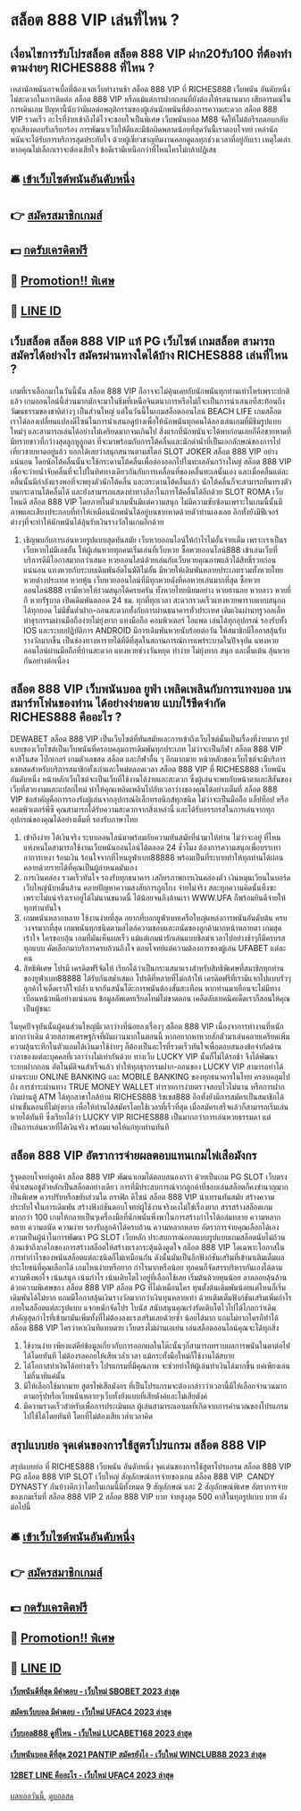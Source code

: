# สล็อต 888 VIP เล่นที่ไหน ?
## เงื่อนไขการรับโปรสล็อต สล็อต 888 VIP ฝาก20รับ100 ที่ต้องทำตามง่ายๆ RICHES888 ที่ไหน ?
เหล่านักพนันอาจเบื่อที่ต้องเจอเว็บทำงานช้า สล็อต 888 VIP ที่ RICHES888 เว็บพนัน อันดับหนึ่ง ไม่สะดวกในการติดต่อ สล็อต 888 VIP หรือแม้แต่การฝากถอนที่ยังต้องให้รอนานมาก เสียอารมณ์ในการเดินเกม ปัญหานี้นับว่ามีผลต่อพฤติกรรมของผู้เล่นนักพนันที่ต้องการความสะดวก สล็อต 888 VIP รวดเร็ว อะไรที่ง่ายเข้าถึงได้ไวจะชอบใจเป็นพิเศษ เว็บพนันบอล M88 จัดให้ไม่ต้อรีรอตอบกลับทุกเสียงตอบรับเรียกร้อง การพัฒนาเว็บให้ดีและมีข้อผิดพลาดน้อยที่สุดวันนี้เราตอบโจทย์ เหล่านักพนันจะได้รับการบริการสุดประทับใจ ด้วยผู้เชี่ยวชาญทีมงานคอยดูแลทุกช่วงเวลาที่อยู่กับเรา เหตุใดเล่าหากคุณไม่เลือกเราจะต้องเสียใจ ข้อดีเรามีเหนือกว่าที่ไหนใครไม่กล้าปฏิเสธ

## 🛎 [เข้าเว็บไซต์พนันอันดับหนึ่ง](https://bit.ly/3SdLNi2)
## 👉 [สมัครสมาชิกเกมส์](https://bit.ly/3SdLNi2)
## 💵 [กดรับเครดิตฟรี](https://bit.ly/3dyRKHj)
## 👑 [Promotion!! พิเศษ](https://bit.ly/3dyRKHj)
## 📱 [LINE ID](https://bit.ly/3dyRKHj)

## เว็บสล็อต สล็อต 888 VIP แท้ PG เว็บไซต์ เกมสล็อต สามารถสมัครได้อย่างไร สมัครผ่านทางใดได้บ้าง RICHES888 เล่นที่ไหน ?
เกมที่เราเลือกมาในวันนี้นั้น สล็อต 888 VIP ก็อาจจะไม่คุ้นเคยกับนักพนันทุกท่านเท่าไหร่เพราะปกติแล้ว เกมออนไลน์นี้ส่วนมากมักจะมาในธีมที่เหนือจินตนาการหรือไม่ก็จะเป็นการนำเสนอที่สะท้อนถึงวัฒนธรรมของชาติต่างๆ เป็นส่วนใหญ่ แต่ในวันนี้ในเกมสล็อตออนไลน์ BEACH LIFE เกมสล็อต เราได้ลองเปลี่ยนแปลงดีไซน์ในการนำเสนอดูบ้างเพื่อให้นักพนันทุกคนได้ลองเล่นเกมที่มีธีมรูปแบบใหม่ๆ และสามารถเล่นได้อย่างไม่เครียดมากจนเกินไป สิ่งแรกที่นักพนันจะได้พบก่อนเลยก็คือชายหาดที่มีทรายขาวที่กว้างสุดลูกหูลูกตา ที่จะมาพร้อมกับการโต้คลื่นและนักดำน้ำที่เป็นเอกลักษณ์ของการไปเที่ยวชายหาดอยู่แล้ว บอกได้เลยว่าสนุกสนานตามสไตล์ SLOT JOKER สล็อต 888 VIP อย่างแน่นอน
โดยนักโต้คลื่นนั้นจะใช้กระดานโต้คลื่นเพื่อล่องออกไปในทะเลอันกว้างใหญ่ สล็อต 888 VIP เพื่อจะว่ายน้ำจับคลื่นที่จะไปในทิศทางเดียวกันกับการเคลื่อนที่ของคลื่นทะเลนั้นเอง และเมื่อคลื่นแต่ละคลื่นนั้นมีกำลังแรงพอที่จะพยุงตัวนักโต้คลื่น และกระดานโต้คลื่นแล้ว นักโต้คลื่นก็จะสามารถยืนทรงตัวบนกระดานโต้คลื่นได้ และยังสามารถแสดงท่าทางลีลาในการโต้คลื่นได้อีกด้วย SLOT ROMA เว็บไหนดี สล็อต 888 VIP โดยภายในตัวเกมนั้นมีแต่ความสนุก ไม่มีความซับซ้อนเพราะในเกมนี้นั้นมีภาพและเสียงประกอบที่ทำให้เหมือนนักพนันได้อยู่บนชายหาดด้วยตัวท่านเองเลย อีกทั้งยังมีฟีเจอร์ต่างๆที่จะทำให้นักพนันได้ลุ้นรับเงินรางวัลในเกมอีกด้วย
1. เชิญพบกับการเล่นหวยรูปแบบสุดทันสมัย เว็บหวยออนไลน์ให้กำไรไม่อั้นจ่ายเต็ม เพราะเราเป็นรเว็บหวยไม่มีเลขอั้น ให้ผู้เล่นหวยทุกคนเริ่มเล่นที่เว็บหวย ซื้อหวยออนไลน์888 เข้าเล่นเว็บที่บริการดีมีโอกาสมากกว่าเสมอ หวยออนไลน์ด้วยเล่นกับเว็บหวยคุณภาพแล้วได้สิทธิ์รวยก่อนแน่นอน แทงหวยกับระบบเดิมพันอัตโนมัติไม่อั้น มีหวยให้เดิมพันหลายประเภทรวมทั้งหวยไทย หวยต่างประเทศ หวยหุ้น เว็บหวยออนไลน์ที่มีทุกหวยดังที่คอหวยเล่นมากที่สุด ซื้อหวยออนไลน์888 เรามีหวยให้ร่วมสนุกได้ครบครัน ทั้งหวยไทยนิยมอย่าง หวยฮานอย หวยลาว หวยยี่กี หวยรัฐบาล เปิดเดิมพันตลอด 24 ชม. ทุกที่ทุกเวลา สะดวกรวดเร็วแทงหวยพาราบแบบสนุกกได้ทุกยอด ไม่มีขั้นต่ำฝาก-ถอนสะดวกทั้งกับการผ่านธนาคารทั่วประเทศ เติมเงินผ่านทรูวอลเล็ท ทำธุรกรรมผ่านมือถือง่ายไม่ยุ่งยาก แทงมือถือ คอมพิวเตอร์ ไอแพด เล่นได้ทุกอุปกรณ์ รองรับทั้ง IOS และระบบปฏิบัติการ ANDROID มีการเดิมพันหวยนับร้อยต่อวัน ให้สมาชิกมีโอกาสลุ้นรับรางวัลมากขึ้น เป็นช่องทางหารายได้ที่ดีที่สุดในสถานการณ์การแพร่ระบาดในปัจจุบัน แทงหวยออนไลน์ผ่านมือถือที่บ้านสะดวก แทงหวยช่วงวันหยุด ทำง่าย ไม่ยุ่งยาก สนุก และตื่นเต้น ลุ้นหวยกันอย่างต่อเนื่อง

## สล็อต 888 VIP เว็บพนันบอล ยูฟ่า เพลิดเพลินกับการแทงบอล บนสมาร์ทโฟนของท่าน ได้อย่างง่ายดาย แบบไร้ขีดจำกัด RICHES888 คืออะไร ?
DEWABET สล็อต 888 VIP เป็นเว็บไซต์ที่ทันสมัยและการเข้าถึงเว็บไซต์นั้นเป็นเรื่องที่ง่ายมาก รูปแบบของเว็บไซต์เป็นเว็บพนันที่ครอบคลุมการเดิมพันทุกประเภท ไม่ว่าจะเป็นกีฬา สล็อต 888 VIP คาสิโนสด โป๊กเกอร์ เกมตัวเลขสด สล็อต และกีฬาอื่น ๆ อีกมากมาย หน้าหลักของเว็บไซต์จะมีบริการแชทสดสำหรับบริการสมาชิกทั้งเก่าและใหม่ตลอดเวลา สล็อต 888 VIP ที่ RICHES888 เว็บพนัน อันดับหนึ่ง หน้าหลักเว็บไซต์จะเป็นเว็บที่ใช้งานได้ง่ายและสะดวก ซึ่งผู้เล่นจะพบกับหน้าตาและสีสันของเว็บที่สวยงามและแปลกใหม่ ทำให้คุณเพลิดเพลินไปกับเวลาว่างของคุณได้อย่างเต็มที่ สล็อต 888 VIP ข้อสำคัญคือการรองรับผู้เล่นจากอุปกรณ์อิเล็กทรอนิกส์ทุกชนิด ไม่ว่าจะเป็นมือถือ แล็ปท็อป หรือคอมพิวเตอร์พีซี คุณสามารถได้รับความสะดวกจากสิ่งเหล่านี้ และได้รับอรรถรสในการเล่นจากทุกอุปกรณ์ของคุณได้อย่างเต็มที่
รองรับภาษาไทย
1. เข้าถึงง่าย ได้เงินจริง ระบบออนไลน์มาพร้อมกับความทันสมัยที่นำมาให้ท่าน ไม่ว่าจะอยู่ ที่ไหน แห่งหนใดสามารถใช้งานเว็บพนันออนไลน์ได้ตลอด 24 ชั่วโมง ต้องการความสนุกเพื่อบรรเทาอาการเหงา ร้อนเงิน ร้อนใจจากที่ไหนยูฟ่าเบท88888 พร้อมเป็นที่ระบายทำให้ทุกท่านได้ผ่อนคลายด้วยรายได้ที่คุณเป็นผู้กำหนดมันเอง
2. การเงินคล่อง รวดเร็วทันใจ รองรับทุกธนาคาร เสถียรภาพการเงินคล่องตัว เงินหมุนเวียนในบอร์ดเว็บใหญ่นับหมื่นล้าน คลายปัญหาความสงสัยการถูกโกง จ่ายไม่จริง สละทุกความคิดนั้นทิ้งซะ เพราะไม่แน่จริงเราอยู่ได้ไม่นานขนาดนี้ ได้น้อยจนถึงล้านเรา WWW.UFA ก็พร้อมยินดีจ่ายให้ทุกท่านทันใจ
3. เกมพนันหลากหลาย ใช้งานง่ายที่สุด อยากที่บอกยูฟ่าเบทเครือใหญ่แหล่งการพนันอันดับต้น ครบวงจรมากที่สุด เกมพนันทุกชนิดตามสไตล์ความชอบและถนัดของลูกค้ามากหน้าหลายตา เกมสุดเร้าใจ ใครชอบลุ้น เกมที่มันเห็นผลเร็ว แม้แต่เกมน่ารักเล่นแบบชิลฆ่าเวลาไปอย่างช้าๆก็มีครบรสทุกแบบ คัดเลือกมาบริการครบถ้วนถึงใจ ตอบโจทย์แต่ความต้องการของผู้เล่น UFABET แต่ละคน
4. สิทธิพิเศษ โปรมี เครดิตฟรีจัดให้ เรียกได้ว่าเป็นกระแสมาแรงสำหรับสิทธิพิเศษที่สมาชิกทุกท่านของยูฟ่าเบท88888 ได้รับกันสม่ำเสมอ โปรดีที่หลายที่ไม่กล้าให้ เครดิตฟรีที่เรามีแจกไปแบบรัวๆ ลูกค้าใจเด็ดเราก็ใจปล้ำ แจกกันสนั่นโต๊ะการพนันต้องสั่นสะเทือน หากท่านมาเยือนจะไม่มีทางเบือนหน้าหนีอย่างแน่นอน ข้อมูลอัพเดทเรียลไทม์ไม่ขาดตอน เคล็ดลับเทคนิคเด็ดเราก็สอนให้คุณเป็นผู้ชนะ

ในยุคปัจจุบันนั้นผู้คนส่วนใหญ่มีเวลาว่างที่น้อยลงเรื่องๆ สล็อต 888 VIP เนื่องจาการทำงานที่หนักมากกว่าเดิม ด้วยสภาพเศรษฐกิจที่ผันผวนมากในตอนนี้ หากอยากหาหวยสักตัวมาเล่นคลายเครียดเพิ่มความลุ้นระทึกในตัวแถมได้เงินมาใช้ง่ายๆ ก็ต้องเป็นอะไรที่รวดเร็วทันใจเพื่อตอบสนองข้อจำกัดด้านเวลาของแต่ละบุคคลที่เวลาว่างไม่เท่ากันด้วย ทางเว็บ LUCKY VIP นั้นก็ไม่ได้รอช้า จึงได้พัฒนาระบบฝากถอน อัตโนมัติจนสำเร็จแล้ว ทำให้ทุกธุรกรรมฝาก-ถอนของ LUCKY VIP สามารถทำได้ผ่านระบบ ONLINE BANKING และ MOBILE BANKING ของทุกธนาคารในไทย ครอบคลุมไปถึง การชำระผ่านทาง TRUE MONEY WALLET ทำรายการง่ายตรวจสอบไวไม่นาน หรือการฝากเงินผ่านตู้ ATM ได้ทุกสาขาใกล้บ้าน RICHES888 ริชเชส888 อีกทั้งยังมีการสมัครเป็นสมาชิกได้ผ่านขั้นตอนที่ไม่ยุ่งยาก เพื่อให้ท่านได้สมัครโดยใช้เวลาที่เร็วที่สุด เมื่อสมัครเสร็จแล้วก็สามารถเริ่มเล่นหวยได้ทันที ซึ่งเรียกได้ว่า LUCKY VIP RICHES888 เป็นมากกว่าการเล่นหวยธรรมดา แต่เป็นการเล่นหวยที่ได้เงินจริง พร้อมแจกให้แก่ทุกท่านทันที

## สล็อต 888 VIP อัตราการจ่ายผลตอบแทนเกมไพ่เสือมังกร
รู้จุดตอบโจทย์ลูกค้า สล็อต 888 VIP พัฒนาเกมได้ตอบสนองกว่า ด้วยเป็นเกม PG SLOT เว็บตรง ที่นำเสนอชูตัวหลักเป็นสล็อตอย่างเดียว การที่มีประสบการณ์จากลูกค้าที่ชอบเล่นสล็อตก็คงชำนาญมากเป็นพิเศษ ควรปรับหรือขยับส่วนใด กราฟิก ดีไซน์ สล็อต 888 VIP นำเทรนทันสมัย สร้างความประทับใจในการเดิมพัน สร้างฟังก์ชันตอบโจทย์ผู้ใช้งานจริงคงไม่ใช่เรื่องยาก สรรสร้างสล็อตเกมมากกว่า 100 เกมให้กลายเป็นๆเครื่องมือที่นักพนันพึ่งพาในการสร้างกำไรได้ถล่มทลาย ความหลากหลาย ความถนัด ความง่าย รองรับลูกค้าได้ครบถ้วน
ความหลากหลาย อัตราการจ่ายคุณเลือกได้เอง ความเป็นผู้นำในการพัฒนา PG SLOT เว็บหลัก ประสบการณ์ออกแบบรูปแบบเกมสล็อตนับไม่ถ้วน ล้วนเข้าถึงกลไกของการสร้างสล็อตให้สร้างแรงกระตุ้นดึงดูดใจ สล็อต 888 VIP โดเฉพาะโอกาสในการทำกำไรของพนันสล็อตแต่ละชนิดก็ไม่เหมือนกัน ดังนั้นมันเป็นอีกฟังก์ชันเสริมที่เข้ามาเติมเต็มผลประโยชน์ที่คุณเลือกได้ เกมไหนง่ายหรือยาก กำไรมากหรือน้อย ทุกคนก็จัดสรรบริหารกันเองได้ตามความพึงพอใจ เน้นสนุก เน้นกำไร เน้นเติบโตไวอยู่ที่เลือกใช้เลย
เริ่มต้นด้วยทุนน้อย ลาภลอยลุ้นล้าน ด้วยความพิเศษของ สล็อต 888 VIP สล็อต PG ที่ไม่เหมือนใคร ทุนตั้งต้นเดิมพันน้อยแค่ไหนก็เริ่มเดิมพันได้ไม่ยาก แถมมีโอกาสลุ้นเงินรางวัลมากกว่าเงินทุนหลายเท่า ด้วยเติมเต็มฟังก์ชันเสริมเพิ่มกำไรภายในสล็อตแต่ละรูปแบบ แจกหนักจัดโปร โบนัส สนับสนุนคุณเร่งรัดเติบโตไวไปได้ไกลกว่าเดิม สำคัญสุดกำไรที่เข้ามามันเพิ่มทั้งที่ไม่ต้องลงแรงเสริมเลยด้วยซ้ำ น้อยได้มาก แถมไม่ยากใครก็ทำได้ สล็อต 888 VIP ใครว่าหาเงินทีแทบตาย เว็บตรงไม่ผ่านเอเย่น เล่นสล็อตออนไลน์คุณจะได้ทุกสิ่ง
1. ใช้งานง่าย เพียงแต่คีย์ข้อมูลเกี่ยวกับการออกผลในโต๊ะนั้นๆก็สามารถทราบผลการพนันในตาต่อไปได้โดยทันที ไม่ต้องรอคอยให้เสียเวล่ำเวลา แม้กระทั้งมือใหม่ก็ใช้งานได้สบาย
2. ได้โอกาสทำเงินได้อย่างเร็ว โปรแกรมที่มีคุณภาพ จะช่วยทำให้ผู้เล่นทำเงินได้มากขึ้น แค่เพียงเล่นไม่กี่นาทีแค่นั้น
3. มีให้เลือกใช้มากมาย สูตรไพ่เสือมังกร ที่เป็นโปรแกรมจะต้องกล่าวว่าเวลานี้มีให้เลือกจำนวนมาก ตามกรุ๊ปหรือเว็บพนันหลายๆเว็บทั้งยังแบบที่เสียตังค์และไม่เสียตังค์
4. มีความรวดเร็วสำหรับเพื่อการประเมินผล ผู้เล่นสามารถเอาผลที่เกิดจากการคำนวณของโปรแกรมไปใช้ได้โดยทันที โดยที่ไม่ต้องเสียเวล่ำเวลาคิด

## สรุปแบบย่อ จุดเด่นของการใช้สูตรโปรแกรม สล็อต 888 VIP
สรุปแบบย่อ ที่ RICHES888 เว็บพนัน อันดับหนึ่ง จุดเด่นของการใช้สูตรโปรแกรม สล็อต 888 VIP PG สล็อต 888 VIP SLOT เว็บใหญ่ สัญลักษณ์การจ่ายของเกม สล็อต 888 VIP  CANDY DYNASTY กันบ้างดีกว่าโดยในเกมนี้มีทั้งหมด 9 สัญลักษณ์ และ 2 สัญลักษณ์พิเศษ อัตราการจ่ายของเกมเริ่มที่ สล็อต 888 VIP 2 สล็อต 888 VIP บาท จ่ายสูงสุด 500 คาสิโนทุกรูปแบบ บาท ดังต่อไปนี้

## 🛎 [เข้าเว็บไซต์พนันอันดับหนึ่ง](https://bit.ly/3SdLNi2)
## 👉 [สมัครสมาชิกเกมส์](https://bit.ly/3SdLNi2)
## 💵 [กดรับเครดิตฟรี](https://bit.ly/3dyRKHj)
## 👑 [Promotion!! พิเศษ](https://bit.ly/3dyRKHj)
## 📱 [LINE ID](https://bit.ly/3dyRKHj)

#### [เว็บพนันดีที่สุด มีคำตอบ - เว็บใหม่ SBOBET 2023 ล่าสุด](https://atom.io/themes/เว็บพนันดีที่สุด%20มีคำตอบ%20-%20เว็บใหม่%20sbobet%202023%20ล่าสุด)
#### [สมัครเว็บบอล มีคำตอบ - เว็บใหม่ UFAC4 2023 ล่าสุด](https://atom.io/themes/สมัครเว็บบอล%20มีคำตอบ%20-%20เว็บใหม่%20ufac4%202023%20ล่าสุด)
#### [เว็บบอล888 ดูที่ไหน - เว็บใหม่ LUCABET168 2023 ล่าสุด](https://atom.io/themes/เว็บบอล888%20ดูที่ไหน%20-%20เว็บใหม่%20lucabet168%202023%20ล่าสุด)
#### [เว็บพนันบอล ดีที่สุด 2021 PANTIP สมัครยังไง - เว็บใหม่ WINCLUB88 2023 ล่าสุด](https://atom.io/themes/เว็บพนันบอล%20ดีที่สุด%202021%20pantip%20สมัครยังไง%20-%20เว็บใหม่%20winclub88%202023%20ล่าสุด)
#### [12BET LINE คืออะไร - เว็บใหม่ UFAC4 2023 ล่าสุด](https://atom.io/themes/12bet%20line%20คืออะไร%20-%20เว็บใหม่%20ufac4%202023%20ล่าสุด)

[ผลบอลวันนี้](https://siamsport.tv "ผลบอลวันนี้"), [ดูบอลสด](https://siamsport.tv/ดูบอลสด "ดูบอลสด")